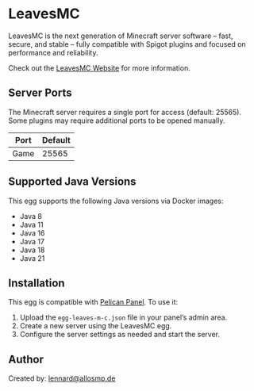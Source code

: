 # LeavesMC

LeavesMC is the next generation of Minecraft server software – fast, secure, and stable – fully compatible with Spigot plugins and focused on performance and reliability.

Check out the [LeavesMC Website](https://leavesmc.org/) for more information.

## Server Ports

The Minecraft server requires a single port for access (default: 25565). Some plugins may require additional ports to be opened manually.

| Port  | Default |
|-------|---------|
| Game  | 25565   |

## Supported Java Versions

This egg supports the following Java versions via Docker images:

- Java 8
- Java 11
- Java 16
- Java 17
- Java 18
- Java 21

## Installation

This egg is compatible with [Pelican Panel](https://pelican.dev/). To use it:

1. Upload the `egg-leaves-m-c.json` file in your panel’s admin area.
2. Create a new server using the LeavesMC egg.
3. Configure the server settings as needed and start the server.

## Author

Created by: [lennard@allosmp.de](mailto:lennard@allosmp.de)
